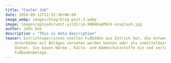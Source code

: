 ```yaml
---
title: "Cooler Job"
date: 2018-09-12T12:52:36+06:00
image_webp: images/blog/blog-post-3.webp
image: images/uploads/umit-yildirim-9OB46apMbC4-unsplash.jpg
author: John Doe
description : "This is meta description"
teaser: Estrichleger/innen stellen Fußböden aus Estrich her, die entweder als
    Unterböden mit Belägen versehen werden können oder als unmittelbare Nutzböden
    dienen. Sie bauen Wärme-, Kälte- und Dämmschutzstoffe ein und verlegen ggf.
    Fußbodenbeläge.
---
```

